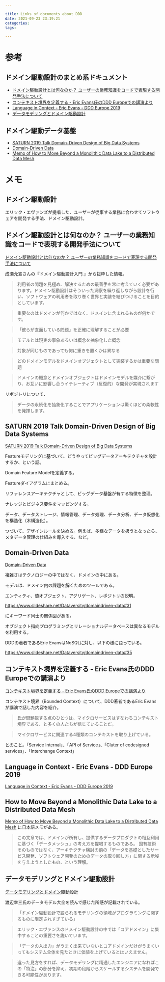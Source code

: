 ```yaml
---

title: Links of documents about DDD
date: 2021-09-23 23:19:21
categories:
tags:

---
```


# 参考

## ドメイン駆動設計のまとめ系ドキュメント

* [ドメイン駆動設計とは何なのか？ ユーザーの業務知識をコードで表現する開発手法について]
* [コンテキスト境界を定義する - Eric Evans氏のDDD Europeでの講演より]
* [Language in Context - Eric Evans - DDD Europe 2019]
* [データモデリングとドメイン駆動設計]

[ドメイン駆動設計とは何なのか？ ユーザーの業務知識をコードで表現する開発手法について]: /mnt/c/Users/dobachi/Sources/memo-blog-text/source/_posts/Links-of-documents-about-DDD.md
[コンテキスト境界を定義する - Eric Evans氏のDDD Europeでの講演より]: https://www.infoq.com/jp/news/2019/09/bounded-context-eric-evans/
[Language in Context - Eric Evans - DDD Europe 2019]: https://www.youtube.com/watch?v=xyuKx5HsGK8
[データモデリングとドメイン駆動設計]: https://zenn.dev/yamakii/articles/dd9171e85e8633

## ドメイン駆動データ基盤

* [SATURN 2019 Talk Domain-Driven Design of Big Data Systems]
* [Domain-Driven Data]
* [Memo of How to Move Beyond a Monolithic Data Lake to a Distributed Data Mesh]

[SATURN 2019 Talk Domain-Driven Design of Big Data Systems]: https://www.youtube.com/watch?v=pPjtzU2g7SU
[Domain-Driven Data]: https://www.slideshare.net/Dataversity/domaindriven-data
[Memo of How to Move Beyond a Monolithic Data Lake to a Distributed Data Mesh]: https://dobachi.github.io/memo-blog/2021/01/19/Memo-of-How-to-Move-Beyond-a-Monolithic-Data-Lake-to-a-Distributed-Data-Mesh/

# メモ

## ドメイン駆動設計

エリック・エヴァンズが提唱した、ユーザーが従事する業務に合わせてソフトウェアを開発する手法、ドメイン駆動設計。

## ドメイン駆動設計とは何なのか？ ユーザーの業務知識をコードで表現する開発手法について

[ドメイン駆動設計とは何なのか？ ユーザーの業務知識をコードで表現する開発手法について]

成瀬允宣さんの『ドメイン駆動設計入門 』から抜粋した情報。

> 利用者の問題を見極め、解決するための最善手を常に考えていく必要があります。ドメイン駆動設計はそういった洞察を繰り返しながら設計を行い、ソフトウェアの利用者を取り巻く世界と実装を結びつけることを目的としています。

> 重要なのはドメインが何かではなく、ドメインに含まれるものが何かです。

> 「彼らが直面している問題」を正確に理解することが必要

> モデルとは現実の事象あるいは概念を抽象化した概念

> 対象が同じものであっても何に重きを置くかは異なる

> どのドメインモデルをドメインオブジェクトとして実装するかは重要な問題

> ドメインの概念とドメインオブジェクトはドメインモデルを媒介に繋がり、お互いに影響し合うイテレーティブ（反復的）な開発が実現されます

リポジトリについて、

> データの永続化を抽象化することでアプリケーションは驚くほどの柔軟性を発揮します。


## SATURN 2019 Talk Domain-Driven Design of Big Data Systems

[SATURN 2019 Talk Domain-Driven Design of Big Data Systems]

Featureモデリングに基づいて、どうやってビッグデータアーキテクチャを設計するか、という話。

Domain Feature Modelを定義する。

Featureダイアグラムにまとめる。

リファレンスアーキテクチャとして、ビッグデータ基盤が有する特徴を整理。

ナレッジとビジネス要件をマッピングする。

データ、データストレージ、情報管理、データ処理、データ分析、データ仮想化を構造化（木構造化）。

つづいて、デザインルールを決める。例えば、多様なデータを扱うとなったら、メタデータ管理の仕組みを導入する、など。

## Domain-Driven Data

[Domain-Driven Data]

複雑さはテクノロジーの中ではなく、ドメインの中にある。

モデルは、ドメイン内の課題を解くためのツールである。

エンティティ、値オブジェクト、アグリゲート、レポジトリの説明。

https://www.slideshare.net/Dataversity/domaindriven-data#31

にキーワード同士の関係図がある。

オブジェクト指向プログラミングとリレーショナルデータベースは異なるモデルを利用する。

DDDの著者であるEric EvansはNoSQLに対し、以下の様に語っている。

https://www.slideshare.net/Dataversity/domaindriven-data#35

## コンテキスト境界を定義する - Eric Evans氏のDDD Europeでの講演より

[コンテキスト境界を定義する - Eric Evans氏のDDD Europeでの講演より]

コンテキスト境界（Bounded Context）について、DDD著者であるEric Evansが講演で話した内容を紹介。

> 氏が問題視する点のひとつは、マイクロサービスはすなわちコンテキスト境界である、と多くの人たちが信じていることだ。

> マイクロサービスに関連する4種類のコンテキストを取り上げている。

とのこと。「Service Internal」、「API of Service」、「Cluter of codesigned services」、「Interchange Context」

## Language in Context - Eric Evans - DDD Europe 2019

[Language in Context - Eric Evans - DDD Europe 2019]

## How to Move Beyond a Monolithic Data Lake to a Distributed Data Mesh

[Memo of How to Move Beyond a Monolithic Data Lake to a Distributed Data Mesh] に日本語メモがある。

> この文章では、ドメインが所有し、提供するデータプロダクトの相互利用に基づく「データメッシュ」の考え方を提唱するものである。 固有技術そのものではなく、アーキテクチャ検討の前の「データを基礎としたサービス開発、ソフトウェア開発のためのデータの取り回し方」に関する示唆を与えようとしたもの、という理解。

## データモデリングとドメイン駆動設計

[データモデリングとドメイン駆動設計]

渡辺幸三氏のデータモデル大全を読んで感じた所感が記載されている。

> 「ドメイン駆動設計で語られるモデリングの領域がプログラミングに関するものに限定されすぎている」

> エリック・エヴァンスのドメイン駆動設計の中では「コアドメイン」に集中することの重要さを説いています。

> 「データの入出力」がうまく出来ていないとコアドメインだけがうまくいってもシステム全体を見たときに価値を上げているとはいえません。

> 違った見方をすれば、データモデリングに精通したエンジニアになればこの「特注」の部分を抑え、初期の段階からスケールするシステムを開発できる可能性があります。



<!-- vim: set et tw=0 ts=2 sw=2: -->
